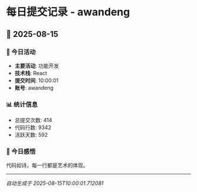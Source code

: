 # 每日提交记录 - awandeng

## 📅 2025-08-15

### 🎯 今日活动
- **主要活动**: 功能开发
- **技术栈**: React
- **提交时间**: 10:00:01
- **账号**: awandeng

### 📊 统计信息
- 总提交次数: 414
- 代码行数: 9342
- 活跃天数: 592

### 💭 今日感悟
代码如诗，每一行都是艺术的体现。

---
*自动生成于 2025-08-15T10:00:01.712081*
